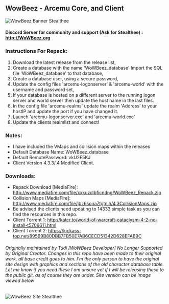 ## WowBeez - Arcemu Core, and Client 
![WowBeez Banner Stealthee](http://i.imgur.com/UtGnhWM.gif "WowBeez Banner - Stealthee")
#### Discord Server for community and support (Ask for Stealthee) : http://WoWBeez.org


### Instructions For Repack:
1. Download the latest release from the release list,
2. Create a database with the name 'WoWBeez_database' Import the SQL file 'WoWBeez_database' to that database,
3. Create a database user, using a secure password,
4. Update the config files 'arcemu-logonserver' & 'arcemu-world' with the username and password set,
5. If your database is hosted on a different server to the running logon server and  world server then update the host name in the last files.
6. In the config file 'arcemu-realms' update the realm 'Address' to your hostIP and update the port if you have changed it.
7. Launch 'arcemu-logonserver.exe' and 'arcemu-world.exe'
8. Update the clients realmlist and connect!

### Notes:
- I have included the VMaps and collision maps within the releases
- Default Database Name: WoWBeez_database
- Default RemotePassword: vkU2F5KJ
- Client Version 4.3.3/.4 Modified Client.

### Downloads:
- Repack Download [MediaFire]: http://www.mediafire.com/file/xxkuzdlbficndng/WoWBeez_Repack.zip
- Collision Maps [MediaFire]: http://www.mediafire.com/file/jbz6sona7tgtnih/4.3CollisionMaps.zip
- Be advised the clients need updating to 14333 simple task as you can find the resources in this repo.
- Client Torrent 1: http://katcr.to/world-of-warcraft-cataclysm-4-2-no-install-t5706611.html
- Client Torrent 2: https://kickass-top.net/895B9B80DBB7FB50E7AB6CECD51342D628EFAB9C

###### Originally maintained by Tudi [WoWBeez Developer] No Longer Supported by Original Creator. Changes in this repo have been made to their original work, all base credit goes to him. I'm the only person to have the original site design with graphics and sections of the old character database table. Let me know if you need these I am unsure yet if I will be releasing these to the public git, as of course they are under. Site version can be image viewed below
![WowBeez Site Stealthee](http://i.imgur.com/JNe5QdN.jpg "WowBeez Site - Stealthee")
